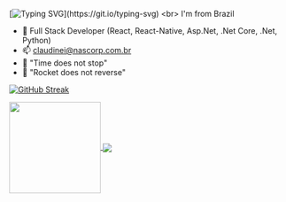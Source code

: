 [![Typing SVG](https://readme-typing-svg.herokuapp.com?color=%2358A6FF&duration=4000&width=850&height=30&lines=Hi+there%2C+welcome+to+my+Github!%F0%9F%91%8B;I'm+Claudinei+Nascimento+a+Full+stack+developer;Nice+to+see+you+came+to+my+profile...)](https://git.io/typing-svg)
<br>
I'm from Brazil
 - 🔭  Full Stack Developer (React, React-Native, Asp.Net, .Net Core, .Net, Python)
 - 📫  claudinei@nascorp.com.br
 - 💬 "Time does not stop" 
 - 💬 "Rocket does not reverse" 

[![GitHub Streak](https://github-readme-streak-stats.herokuapp.com?user=claudineibr&theme=dark&date_format=j%20M%5B%20Y%5D&hide_border=true&background=0D1117&border=FFFFFF&fire=58A6FF&ring=58A6FF&currStreakNum=58A6FF&sideNums=58A6FF&stroke=FFFFFF&currStreakLabel=58A6FF&sideLabels=58A6FF&dates=FFFFFF)](https://git.io/streak-stats)

<p align="left">
  <!--<a href="https://github.com/anuraghazra/github-readme-stats">
    <img
      align="center"
      src="https://github-readme-stats.vercel.app/api/top-langs/?username=claudineibr&layout=compact&text_color=58A6FF&bg_color=0D1117"
    />
  </a> --> 
  <a href="#">
    <img
      align="center"
      height="165"
      src="https://github-readme-stats.vercel.app/api?username=claudineibr&count_private=true&show_icons=true&hide=issues&text_color=58A6FF&bg_color=0D1117"
    /> 
  </a>
  <a href="#">
    <img
      align="center"
      src="https://github-readme-stats.vercel.app/api/top-langs/?username=claudineibr&layout=compact&text_color=58A6FF&bg_color=0D1117"
    />
  </a>
  <!--
  <a href="https://github.com/anuraghazra/convoychat">
   <img
     align="center"
     src="https://github-readme-stats.vercel.app/api?username=claudineibr&count_private=true&show_icons=true"
   /> 
  </a>
  -->
</p>
<!--
**claudineibr/claudineibr** is a ✨ _special_ ✨ repository because its `README.md` (this file) appears on your GitHub profile.

Here are some ideas to get you started:

- 🔭 I’m currently working on ...
- 🌱 I’m currently learning ...
- 👯 I’m looking to collaborate on ...
- 🤔 I’m looking for help with ...
- 💬 Ask me about ...
- 📫 How to reach me: ...
- 😄 Pronouns: ...
- ⚡ Fun fact: ...
-->
